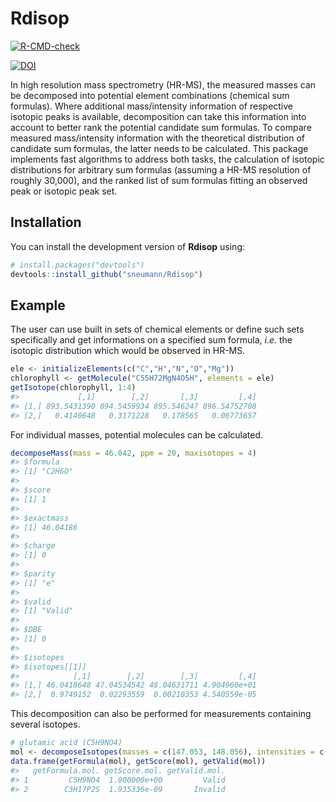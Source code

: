 
<!-- README.md is generated from README.Rmd. Please edit that file -->

# Rdisop

<!-- badges: start -->

[![R-CMD-check](https://github.com/janlisec/Rdisop/actions/workflows/R-CMD-check.yaml/badge.svg)](https://github.com/janlisec/Rdisop/actions/workflows/R-CMD-check.yaml)
<!-- [![test-coverage](https://github.com/janlisec/Rdisop/actions/workflows/test-coverage.yaml/badge.svg)](https://github.com/janlisec/Rdisop/actions/workflows/test-coverage.yaml) -->
[![DOI](https://img.shields.io/badge/doi-10.1093/bioinformatics/btm631-yellow.svg)](https://doi.org/10.1093/bioinformatics/btm631)
<!-- badges: end -->

In high resolution mass spectrometry (HR-MS), the measured masses can be
decomposed into potential element combinations (chemical sum formulas).
Where additional mass/intensity information of respective isotopic peaks
is available, decomposition can take this information into account to
better rank the potential candidate sum formulas. To compare measured
mass/intensity information with the theoretical distribution of
candidate sum formulas, the latter needs to be calculated. This package
implements fast algorithms to address both tasks, the calculation of
isotopic distributions for arbitrary sum formulas (assuming a HR-MS
resolution of roughly 30,000), and the ranked list of sum formulas
fitting an observed peak or isotopic peak set.

## Installation

You can install the development version of **Rdisop** using:

``` r
# install.packages("devtools")
devtools::install_github("sneumann/Rdisop")
```

## Example

The user can use built in sets of chemical elements or define such sets
specifically and get informations on a specified sum formula, *i.e.* the
isotopic distribution which would be observed in HR-MS.

``` r
ele <- initializeElements(c("C","H","N","O","Mg"))
chlorophyll <- getMolecule("C55H72MgN4O5H", elements = ele)
getIsotope(chlorophyll, 1:4)
#>             [,1]        [,2]       [,3]         [,4]
#> [1,] 893.5431390 894.5459934 895.546247 896.54752708
#> [2,]   0.4140648   0.3171228   0.178565   0.06773657
```

For individual masses, potential molecules can be calculated.

``` r
decomposeMass(mass = 46.042, ppm = 20, maxisotopes = 4)
#> $formula
#> [1] "C2H6O"
#> 
#> $score
#> [1] 1
#> 
#> $exactmass
#> [1] 46.04186
#> 
#> $charge
#> [1] 0
#> 
#> $parity
#> [1] "e"
#> 
#> $valid
#> [1] "Valid"
#> 
#> $DBE
#> [1] 0
#> 
#> $isotopes
#> $isotopes[[1]]
#>            [,1]        [,2]        [,3]         [,4]
#> [1,] 46.0418648 47.04534542 48.04631711 4.904960e+01
#> [2,]  0.9749152  0.02293559  0.00210353 4.540559e-05
```

This decomposition can also be performed for measurements containing
several isotopes.

``` r
# glutamic acid (C5H9NO4)
mol <- decomposeIsotopes(masses = c(147.053, 148.056), intensities = c(93, 5.8))
data.frame(getFormula(mol), getScore(mol), getValid(mol))
#>   getFormula.mol. getScore.mol. getValid.mol.
#> 1         C5H9NO4  1.000000e+00         Valid
#> 2        C3H17P2S  1.935336e-09       Invalid
```
